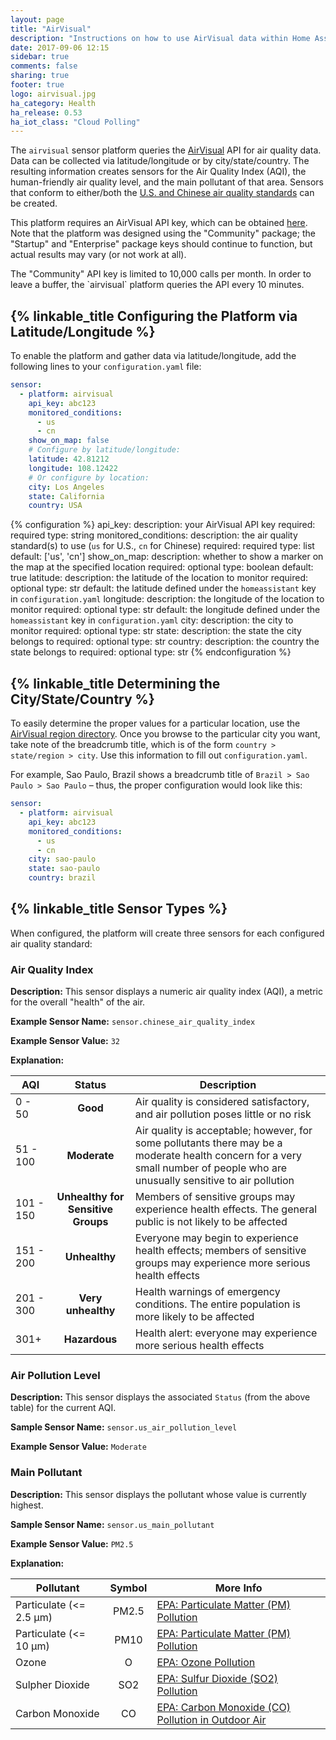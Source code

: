 ```yaml
---
layout: page
title: "AirVisual"
description: "Instructions on how to use AirVisual data within Home Assistant"
date: 2017-09-06 12:15
sidebar: true
comments: false
sharing: true
footer: true
logo: airvisual.jpg
ha_category: Health
ha_release: 0.53
ha_iot_class: "Cloud Polling"
---
```


The `airvisual` sensor platform queries the [AirVisual](https://airvisual.com/)
API for air quality data. Data can be collected via latitude/longitude or by
city/state/country. The resulting information creates sensors for the Air
Quality Index (AQI), the human-friendly air quality level, and the main
pollutant of that area. Sensors that conform to either/both the
[U.S. and Chinese air quality standards](http://www.clm.com/publication.cfm?ID=366)
can be created.

This platform requires an AirVisual API key, which can be obtained
[here](https://airvisual.com/api). Note that the platform was designed using
the "Community" package; the "Startup" and "Enterprise" package keys should
continue to function, but actual results may vary (or not work at all).

<p class='note warning'>
The "Community" API key is limited to 10,000 calls per month. In order to leave
a buffer, the `airvisual` platform queries the API every 10 minutes.
</p>

## {% linkable_title Configuring the Platform via Latitude/Longitude %}

To enable the platform and gather data via latitude/longitude, add the
following lines to your `configuration.yaml` file:

```yaml
sensor:
  - platform: airvisual
    api_key: abc123
    monitored_conditions:
      - us
      - cn
    show_on_map: false
    # Configure by latitude/longitude:
    latitude: 42.81212
    longitude: 108.12422
    # Or configure by location:
    city: Los Angeles
    state: California
    country: USA
```

{% configuration %}
api_key:
  description: your AirVisual API key
  required: required
  type: string
monitored_conditions:
  description: the air quality standard(s) to use (`us` for U.S., `cn` for Chinese)
  required: required
  type: list
  default: ['us', 'cn']
show_on_map:
  description: whether to show a marker on the map at the specified location
  required: optional
  type: boolean
  default: true
latitude:
  description: the latitude of the location to monitor
  required: optional
  type: str
  default: the latitude defined under the `homeassistant` key in `configuration.yaml`
longitude:
  description: the longitude of the location to monitor
  required: optional
  type: str
  default: the longitude defined under the `homeassistant` key in `configuration.yaml`
city:
  description: the city to monitor
  required: optional
  type: str
state:
  description: the state the city belongs to
  required: optional
  type: str
country:
  description: the country the state belongs to
  required: optional
  type: str
{% endconfiguration %}

## {% linkable_title Determining the City/State/Country %}

To easily determine the proper values for a particular location, use the
[AirVisual region directory](https://airvisual.com/world). Once you browse to
the particular city you want, take note of the breadcrumb title, which is of
the form `country > state/region > city`. Use this information to fill out
`configuration.yaml`.

For example, Sao Paulo, Brazil shows a breadcrumb title of
`Brazil > Sao Paulo > Sao Paulo` – thus, the proper configuration would look
like this:

```yaml
sensor:
  - platform: airvisual
    api_key: abc123
    monitored_conditions:
      - us
      - cn
    city: sao-paulo
    state: sao-paulo
    country: brazil
```

## {% linkable_title Sensor Types %}

When configured, the platform will create three sensors for each configured
air quality standard:

### Air Quality Index

**Description:** This sensor displays a numeric air quality index (AQI), a
metric for the overall "health" of the air.

**Example Sensor Name:** `sensor.chinese_air_quality_index`

**Example Sensor Value:** `32`

**Explanation:**

AQI | Status | Description
------- | :----------------: | ----------
0 - 50  | **Good** | Air quality is considered satisfactory, and air pollution poses little or no risk
51 - 100  | **Moderate** | Air quality is acceptable; however, for some pollutants there may be a moderate health concern for a very small number of people who are unusually sensitive to air pollution
101 - 150 | **Unhealthy for Sensitive Groups** | Members of sensitive groups may experience health effects. The general public is not likely to be affected
151 - 200 | **Unhealthy** | Everyone may begin to experience health effects; members of sensitive groups may experience more serious health effects
201 - 300 | **Very unhealthy** | Health warnings of emergency conditions. The entire population is more likely to be affected
301+ | **Hazardous** | Health alert: everyone may experience more serious health effects

### Air Pollution Level

**Description:** This sensor displays the associated `Status` (from the above
table) for the current AQI.

**Sample Sensor Name:** `sensor.us_air_pollution_level`

**Example Sensor Value:** `Moderate`

### Main Pollutant

**Description:** This sensor displays the pollutant whose value is currently
highest.

**Sample Sensor Name:** `sensor.us_main_pollutant`

**Example Sensor Value:** `PM2.5`

**Explanation:**

Pollutant | Symbol | More Info
------- | :----------------: | ----------
Particulate (<= 2.5 μm) | PM2.5 | [EPA: Particulate Matter (PM) Pollution ](https://www.epa.gov/pm-pollution)
Particulate (<= 10 μm) | PM10 | [EPA: Particulate Matter (PM) Pollution ](https://www.epa.gov/pm-pollution)
Ozone | O | [EPA: Ozone Pollution](https://www.epa.gov/ozone-pollution)
Sulpher Dioxide | SO2 | [EPA: Sulfur Dioxide (SO2) Pollution](https://www.epa.gov/so2-pollution)
Carbon Monoxide | CO | [EPA: Carbon Monoxide (CO) Pollution in Outdoor Air](https://www.epa.gov/co-pollution)
